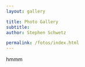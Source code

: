 ```yaml
---
layout: gallery

title: Photo Gallery
subtitle: 
author: Stephen Schwetz

permalink: /fotos/index.html
---
```


hmmm